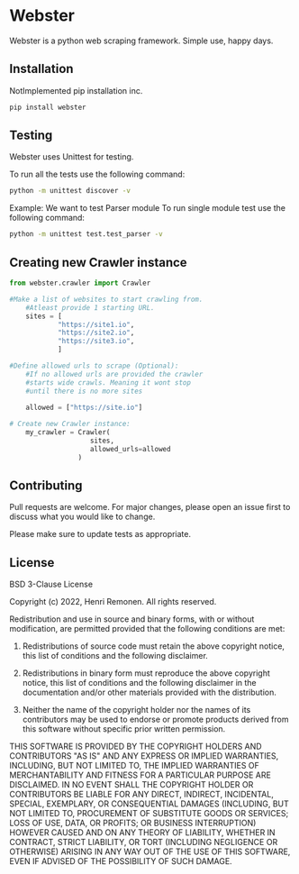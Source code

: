 # Webster

Webster is a python web scraping framework. Simple use, happy days.

## Installation

NotImplemented
pip installation inc.

```bash
pip install webster
```

## Testing
Webster uses Unittest for testing.

To run all the tests use the following command:

```bash
python -m unittest discover -v
```

Example: We want to test Parser module
To run single module test use the following command:

```bash
python -m unittest test.test_parser -v
```

## Creating new Crawler instance

```python
from webster.crawler import Crawler

#Make a list of websites to start crawling from.
    #Atleast provide 1 starting URL.
    sites = [ 
            "https://site1.io",
            "https://site2.io", 
            "https://site3.io", 
            ]

#Define allowed urls to scrape (Optional):
    #If no allowed urls are provided the crawler 
    #starts wide crawls. Meaning it wont stop 
    #until there is no more sites

    allowed = ["https://site.io"]
    
# Create new Crawler instance:
    my_crawler = Crawler(
                    sites, 
                    allowed_urls=allowed
                 )

```



## Contributing
Pull requests are welcome. For major changes, please open an issue first to discuss what you would like to change.

Please make sure to update tests as appropriate.

## License
BSD 3-Clause License

Copyright (c) 2022, Henri Remonen.
All rights reserved.

Redistribution and use in source and binary forms, with or without modification, are permitted provided that the following conditions are met:

1. Redistributions of source code must retain the above copyright notice, this list of conditions and the following disclaimer.

2. Redistributions in binary form must reproduce the above copyright notice, this list of conditions and the following disclaimer in the documentation and/or other materials provided with the distribution.

3. Neither the name of the copyright holder nor the names of its contributors may be used to endorse or promote products derived from this software without specific prior written permission.

THIS SOFTWARE IS PROVIDED BY THE COPYRIGHT HOLDERS AND CONTRIBUTORS "AS IS" AND ANY EXPRESS OR IMPLIED WARRANTIES, INCLUDING, BUT NOT LIMITED TO, THE IMPLIED WARRANTIES OF MERCHANTABILITY AND FITNESS FOR A PARTICULAR PURPOSE ARE DISCLAIMED. IN NO EVENT SHALL THE COPYRIGHT HOLDER OR CONTRIBUTORS BE LIABLE FOR ANY DIRECT, INDIRECT, INCIDENTAL, SPECIAL, EXEMPLARY, OR CONSEQUENTIAL DAMAGES (INCLUDING, BUT NOT LIMITED TO, PROCUREMENT OF SUBSTITUTE GOODS OR SERVICES; LOSS OF USE, DATA, OR PROFITS; OR BUSINESS INTERRUPTION) HOWEVER CAUSED AND ON ANY THEORY OF LIABILITY, WHETHER IN CONTRACT, STRICT LIABILITY, OR TORT (INCLUDING NEGLIGENCE OR OTHERWISE) ARISING IN ANY WAY OUT OF THE USE OF THIS SOFTWARE, EVEN IF ADVISED OF THE POSSIBILITY OF SUCH DAMAGE.